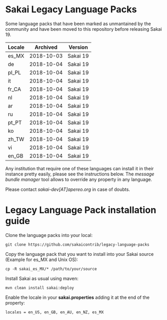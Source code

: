 # Sakai Legacy Language Packs
Some language packs that have been marked as unmantained by the community and have been moved to this repository before releasing Sakai 19.

|Locale|Archived|Version|
|---|---|---|
|es_MX|2018-10-03|Sakai 19|
|de|2018-10-04|Sakai 19|
|pl_PL|2018-10-04|Sakai 19|
|it|2018-10-04|Sakai 19|
|fr_CA|2018-10-04|Sakai 19|
|nl|2018-10-04|Sakai 19|
|ar|2018-10-04|Sakai 19|
|ru|2018-10-04|Sakai 19|
|pt_PT|2018-10-04|Sakai 19|
|ko|2018-10-04|Sakai 19|
|zh_TW|2018-10-04|Sakai 19|
|vi|2018-10-04|Sakai 19|
|en_GB|2018-10-04|Sakai 19|

Any institution that require one of these languages can install it in their instance pretty easily, please see the instructions below. The *message bundle manager* tool allows to override any property in any language.

Please contact *sakai-dev[AT]apereo.org* in case of doubts.

# Legacy Language Pack installation guide

Clone the language packs into your local:

```git clone https://github.com/sakaicontrib/legacy-language-packs```

Copy the language pack that you want to install into your Sakai source (Example for es_MX and Unix OS):

```cp -R sakai_es_MX/* /path/to/your/source```

Install Sakai as usual using maven:

```mvn clean install sakai:deploy```

Enable the locale in your **sakai.properties** adding it at the end of the property: 

```locales = en_US, en_GB, en_AU, en_NZ, es_MX```